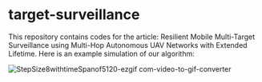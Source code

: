 # target-surveillance

This repository contains codes for the article: Resilient Mobile Multi-Target Surveillance using Multi-Hop Autonomous UAV Networks with Extended Lifetime. Here is an example simulation of our algorithm:

![StepSize8withtimeSpanof5120-ezgif com-video-to-gif-converter](https://github.com/sametdagasan/target-surveillance/assets/8599461/8c0adb48-93fa-47d0-b37c-ebe3f0393648)
